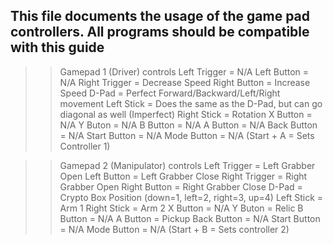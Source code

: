 This file documents the usage of the game pad controllers.
All programs should be compatible with this guide
---------------------------------------------------------

>> Gamepad 1 (Driver) controls
    Left Trigger = N/A
    Left Button = N/A
    Right Trigger = Decrease Speed
    Right Button = Increase Speed
    D-Pad = Perfect Forward/Backward/Left/Right movement
    Left Stick = Does the same as the D-Pad, but can go diagonal as well (Imperfect)
    Right Stick = Rotation
    X Button = N/A
    Y Buton = N/A
    B Button = N/A
    A Button = N/A
    Back Button = N/A
    Start Button = N/A
    Mode Button = N/A
    (Start + A = Sets Controller 1)

 >> Gamepad 2 (Manipulator) controls
    Left Trigger = Left Grabber Open
    Left Button = Left Grabber Close
    Right Trigger = Right Grabber Open
    Right Button = Right Grabber Close
    D-Pad = Crypto Box Position (down=1, left=2, right=3, up=4)
    Left Stick = Arm 1
    Right Stick = Arm 2
    X Button = N/A
    Y Buton = Relic
    B Button = N/A
    A Button = Pickup
    Back Button = N/A
    Start Button = N/A
    Mode Button = N/A
    (Start + B = Sets controller 2)